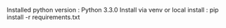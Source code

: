 
Installed python version : Python 3.3.0
Install via venv or local install :  pip install -r requirements.txt
